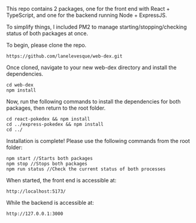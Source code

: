 

This repo contains 2 packages, one for the front end with React + TypeScript, and one for the backend running Node + ExpressJS.

To simplify things, I included PM2 to manage starting/stopping/checking status of both packages at once.

To begin, please clone the repo.

```
https://github.com/lanelevesque/web-dex.git
```

Once cloned, navigate to your new web-dex directory and install the dependencies.

```
cd web-dex
npm install
```

Now, run the following commands to install the dependencies for both packages, then return to the root folder.

```
cd react-pokedex && npm install
cd ../express-pokedex && npm install
cd ../
```

Installation is complete! Please use the following commands from the root folder:

```
npm start //Starts both packages
npm stop //Stops both packages
npm run status //Check the current status of both processes
```

When started, the front end is accessible at: 

```
http://localhost:5173/
```

While the backend is accessible at:

```
http://127.0.0.1:3000
```
